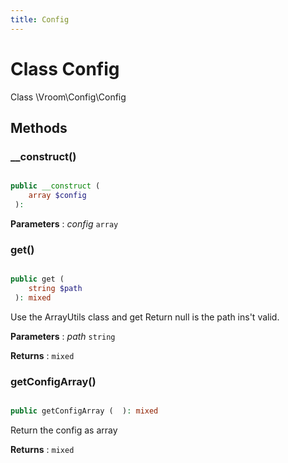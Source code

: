 ```yaml
---
title: Config
---
```


# Class Config

Class \Vroom\Config\Config

## Methods

### __construct()

```php

public __construct ( 
    array $config
 ): 
```

**Parameters**
: _config_ <code>array</code>

### get()

```php

public get ( 
    string $path
 ): mixed
```

Use the ArrayUtils class and get Return null is the path ins't valid.

**Parameters**
: _path_ <code>string</code>

**Returns**
: <code>mixed</code>

### getConfigArray()

```php

public getConfigArray (  ): mixed
```

Return the config as array

**Returns**
: <code>mixed</code> 




